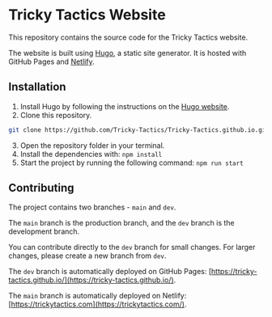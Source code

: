 # Tricky Tactics Website

This repository contains the source code for the Tricky Tactics website.

The website is built using [Hugo](https://gohugo.io/), a static site generator.
It is hosted with GitHub Pages and [Netlify](https://www.netlify.com/).

## Installation

1. Install Hugo by following the instructions on the [Hugo website](https://gohugo.io/getting-started/installing/).
2. Clone this repository.
```zsh
git clone https://github.com/Tricky-Tactics/Tricky-Tactics.github.io.git
```
3. Open the repository folder in your terminal.
4. Install the dependencies with: ```npm install```
5. Start the project by running the following command:
```npm run start```

## Contributing
The project contains two branches - `main` and `dev`.

The `main` branch is the production branch, and the `dev` branch is the development branch.

You can contribute directly to the `dev` branch for small changes. For larger changes, please create a new branch from `dev`.

The `dev` branch is automatically deployed on GitHub Pages: [https://tricky-tactics.github.io/](https://tricky-tactics.github.io/).

The `main` branch is automatically deployed on Netlify: [https://trickytactics.com](https://trickytactics.com/).
